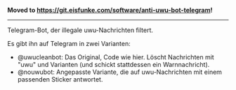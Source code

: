 **Moved to <https://git.eisfunke.com/software/anti-uwu-bot-telegram>!**

---

Telegram-Bot, der illegale uwu-Nachrichten filtert.

Es gibt ihn auf Telegram in zwei Varianten:
- @uwucleanbot: Das Original, Code wie hier. Löscht Nachrichten mit "uwu" und Varianten (und schickt stattdessen ein Warnnachricht).
- @nouwubot: Angepasste Variante, die auf uwu-Nachrichten mit einem passenden Sticker antwortet.
